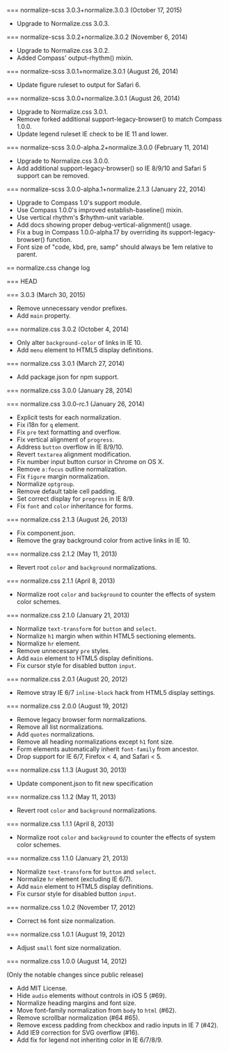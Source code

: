 === normalize-scss 3.0.3+normalize.3.0.3 (October 17, 2015)

* Upgrade to Normalize.css 3.0.3.

=== normalize-scss 3.0.2+normalize.3.0.2 (November 6, 2014)

* Upgrade to Normalize.css 3.0.2.
* Added Compass' output-rhythm() mixin.

=== normalize-scss 3.0.1+normalize.3.0.1 (August 26, 2014)

* Update figure ruleset to output for Safari 6.

=== normalize-scss 3.0.0+normalize.3.0.1 (August 26, 2014)

* Upgrade to Normalize.css 3.0.1.
* Remove forked additional support-legacy-browser() to match Compass 1.0.0.
* Update legend ruleset IE check to be IE 11 and lower.

=== normalize-scss 3.0.0-alpha.2+normalize.3.0.0 (February 11, 2014)

* Upgrade to Normalize.css 3.0.0.
* Add additional support-legacy-browser() so IE 8/9/10 and Safari 5 support can be removed.

=== normalize-scss 3.0.0-alpha.1+normalize.2.1.3 (January 22, 2014)

* Upgrade to Compass 1.0's support module.
* Use Compass 1.0.0's improved establish-baseline() mixin.
* Use vertical rhythm's $rhythm-unit variable.
* Add docs showing proper debug-vertical-alignment() usage.
* Fix a bug in Compass 1.0.0-alpha.17 by overriding its support-legacy-browser() function.
* Font size of "code, kbd, pre, samp" should always be 1em relative to parent.


== normalize.css change log

=== HEAD

=== 3.0.3 (March 30, 2015)

* Remove unnecessary vendor prefixes.
* Add `main` property.

=== normalize.css 3.0.2 (October 4, 2014)

* Only alter `background-color` of links in IE 10.
* Add `menu` element to HTML5 display definitions.

=== normalize.css 3.0.1 (March 27, 2014)

* Add package.json for npm support.

=== normalize.css 3.0.0 (January 28, 2014)

=== normalize.css 3.0.0-rc.1 (January 26, 2014)

* Explicit tests for each normalization.
* Fix i18n for `q` element.
* Fix `pre` text formatting and overflow.
* Fix vertical alignment of `progress`.
* Address `button` overflow in IE 8/9/10.
* Revert `textarea` alignment modification.
* Fix number input button cursor in Chrome on OS X.
* Remove `a:focus` outline normalization.
* Fix `figure` margin normalization.
* Normalize `optgroup`.
* Remove default table cell padding.
* Set correct display for `progress` in IE 8/9.
* Fix `font` and `color` inheritance for forms.

=== normalize.css 2.1.3 (August 26, 2013)

* Fix component.json.
* Remove the gray background color from active links in IE 10.

=== normalize.css 2.1.2 (May 11, 2013)

* Revert root `color` and `background` normalizations.

=== normalize.css 2.1.1 (April 8, 2013)

* Normalize root `color` and `background` to counter the effects of system
  color schemes.

=== normalize.css 2.1.0 (January 21, 2013)

* Normalize `text-transform` for `button` and `select`.
* Normalize `h1` margin when within HTML5 sectioning elements.
* Normalize `hr` element.
* Remove unnecessary `pre` styles.
* Add `main` element to HTML5 display definitions.
* Fix cursor style for disabled button `input`.

=== normalize.css 2.0.1 (August 20, 2012)

* Remove stray IE 6/7 `inline-block` hack from HTML5 display settings.

=== normalize.css 2.0.0 (August 19, 2012)

* Remove legacy browser form normalizations.
* Remove all list normalizations.
* Add `quotes` normalizations.
* Remove all heading normalizations except `h1` font size.
* Form elements automatically inherit `font-family` from ancestor.
* Drop support for IE 6/7, Firefox < 4, and Safari < 5.

=== normalize.css 1.1.3 (August 30, 2013)

* Update component.json to fit new specification

=== normalize.css 1.1.2 (May 11, 2013)

* Revert root `color` and `background` normalizations.

=== normalize.css 1.1.1 (April 8, 2013)

* Normalize root `color` and `background` to counter the effects of system
  color schemes.

=== normalize.css 1.1.0 (January 21, 2013)

* Normalize `text-transform` for `button` and `select`.
* Normalize `hr` element (excluding IE 6/7).
* Add `main` element to HTML5 display definitions.
* Fix cursor style for disabled button `input`.

=== normalize.css 1.0.2 (November 17, 2012)

* Correct `h6` font size normalization.

=== normalize.css 1.0.1 (August 19, 2012)

* Adjust `small` font size normalization.

=== normalize.css 1.0.0 (August 14, 2012)

(Only the notable changes since public release)

* Add MIT License.
* Hide `audio` elements without controls in iOS 5 (#69).
* Normalize heading margins and font size.
* Move font-family normalization from `body` to `html` (#62).
* Remove scrollbar normalization (#64 #65).
* Remove excess padding from checkbox and radio inputs in IE 7 (#42).
* Add IE9 correction for SVG overflow (#16).
* Add fix for legend not inheriting color in IE 6/7/8/9.
